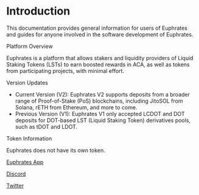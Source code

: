 # Introduction

This documentation provides general information for users of Euphrates and guides for anyone involved in the software development of Euphrates.

Platform Overview

Euphrates is a platform that allows stakers and liquidity providers of Liquid Staking Tokens (LSTs) to earn boosted rewards in ACA, as well as tokens from participating projects, with minimal effort.

Version Updates

* Current Version (V2): Euphrates V2 supports deposits from a broader range of Proof-of-Stake (PoS) blockchains, including JitoSOL from Solana, rETH from Ethereum, and more to come.
* Previous Version (V1): Euphrates V1 only accepted LCDOT and DOT deposits for DOT-based LST (Liquid Staking Token) derivatives pools, such as tDOT and LDOT.

Token Information

Euphrates does not have its own token.

[Euphrates App](https://farm.acala.network)

[Discord](https://www.acala.gg/)

[Twitter](https://twitter.com/AcalaNetwork)
